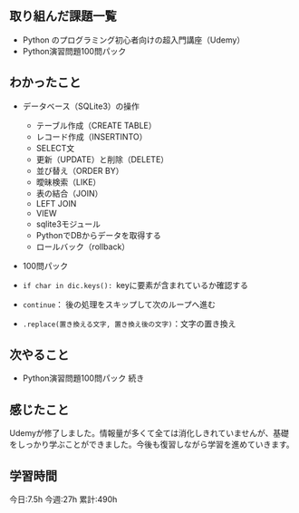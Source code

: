 ## 取り組んだ課題一覧
- Python のプログラミング初心者向けの超入門講座（Udemy）
- Python演習問題100問パック

	
## わかったこと
- データベース（SQLite3）の操作
	- テーブル作成（CREATE TABLE）
	- レコード作成（INSERTINTO）
	- SELECT文
	- 更新（UPDATE）と削除（DELETE）
	- 並び替え（ORDER BY）
	- 曖昧検索（LIKE） 
    - 表の結合（JOIN）
	- LEFT JOIN
	- VIEW
	- sqlite3モジュール
	- PythonでDBからデータを取得する
	- ロールバック（rollback）

- 100問パック
- `if char in dic.keys(): `keyに要素が含まれているか確認する
- `continue`： 後の処理をスキップして次のループへ進む
- `.replace(置き換える文字, 置き換え後の文字)`：文字の置き換え



## 次やること
- Python演習問題100問パック 続き
	

## 感じたこと
Udemyが修了しました。情報量が多くて全ては消化しきれていませんが、基礎をしっかり学ぶことができました。今後も復習しながら学習を進めていきます。



## 学習時間
今日:7.5h
今週:27h 
累計:490h